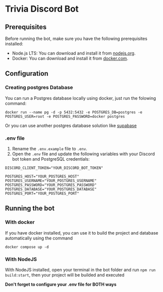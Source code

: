 # Trivia Discord Bot
## Prerequisites

Before running the bot, make sure you have the following prerequisites installed:

- Node.js LTS: You can download and install it from [nodejs.org](https://nodejs.org/en).
- Docker: You can download and install it from [docker.com](https://docker.com).

## Configuration

### Creating postgres Database
You can run a Postgres database locally using docker, just run the folowing command:
```shell
docker run --name pg -d -p 5432:5432 -e POSTGRES_DB=postgres -e POSTGRES_USER=root -e POSTGRES_PASSWORD=docker postgres
```

Or you can use another postgres database solution like [supabase](https://supabase.com/)

### .env file
1. Rename the `.env.example` file to `.env`.
2. Open the `.env` file and update the following variables with your Discord bot token and PostgreSQL credentials:
```
DISCORD_CLIENT_TOKEN="YOUR_DISCORD_BOT_TOKEN"

POSTGRES_HOST="YOUR_POSTGRES_HOST"
POSTGRES_USERNAME="YOUR_POSTGRES_USERNAME"
POSTGRES_PASSWORD="YOUR_POSTGRES_PASSWORD"
POSTGRES_DATABASE="YOUR_POSTGRES_DATABASE"
POSTGRES_PORT="YOUR_POSTGRES_PORT"
```


## Running the bot
### With docker
If you have docker installed, you can use it to build the project and database automatically using the command 
```
docker compose up -d
```

### With NodeJS
With NodeJS installed, open your terminal in the bot folder and run `npm run build:start`, then your project will be builded and executed

**Don't forget to configure your .env file for BOTH ways**